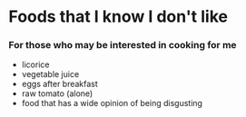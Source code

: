 # Foods that I know I don't like
### For those who may be interested in cooking for me

- licorice
- vegetable juice
- eggs after breakfast
- raw tomato (alone)
- food that has a wide opinion of being disgusting 
